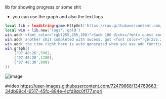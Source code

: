 lib for showing progress or some shit
* you can use the graph and also the text logs

```lua
local lib = loadstring(game:HttpGet('https://raw.githubusercontent.com/loglizzy/graph-logs/main/main.lua'))()
local win = lib.new('logs','gold')
win.add('<font color="rgb(255,255,100)">Suck 100 dicks</font> quest completed, got 500 gold')
win.add('another shit completed with sucess, got <font color="rgb(255,255,100)">700</font> bucks')
win.add('the time right here is auto generated when you use add function')
win.graph({
    {'07:48:26',500},
    {'07:48:28',1200},
    {'07:48:30',800}
})
```
![image](https://user-images.githubusercontent.com/72479668/134770750-9f6124e9-9250-4b3d-a138-2c2ac2b605ea.png)

#video
https://user-images.githubusercontent.com/72479668/134769663-34db99c4-6517-45fc-884e-4cfd8dc0f177.mp4
